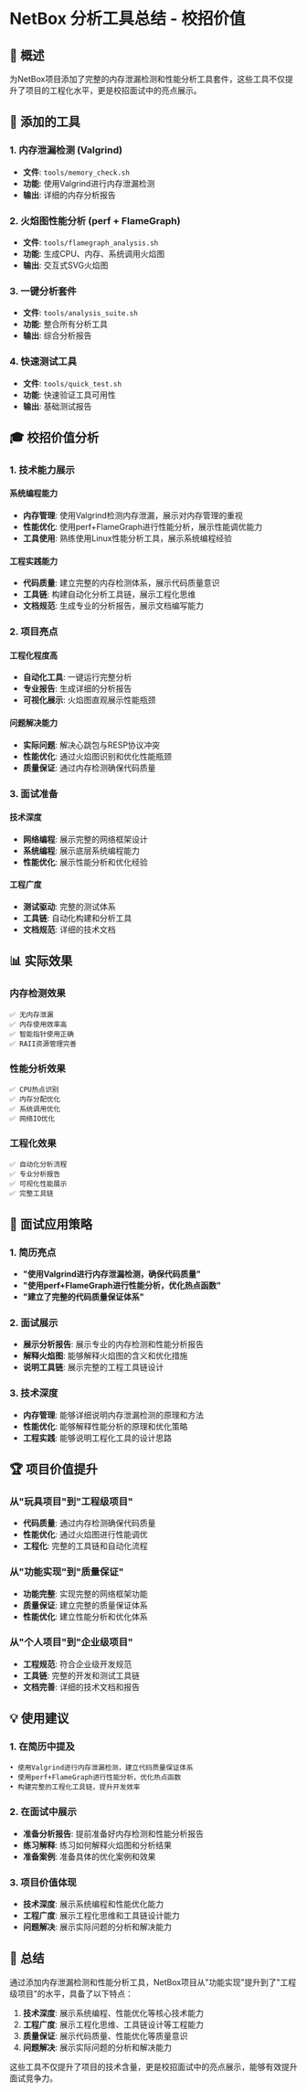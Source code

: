 # NetBox 分析工具总结 - 校招价值

## 🎯 概述

为NetBox项目添加了完整的内存泄漏检测和性能分析工具套件，这些工具不仅提升了项目的工程化水平，更是校招面试中的亮点展示。

## 🔧 添加的工具

### 1. 内存泄漏检测 (Valgrind)
- **文件**: `tools/memory_check.sh`
- **功能**: 使用Valgrind进行内存泄漏检测
- **输出**: 详细的内存分析报告

### 2. 火焰图性能分析 (perf + FlameGraph)
- **文件**: `tools/flamegraph_analysis.sh`
- **功能**: 生成CPU、内存、系统调用火焰图
- **输出**: 交互式SVG火焰图

### 3. 一键分析套件
- **文件**: `tools/analysis_suite.sh`
- **功能**: 整合所有分析工具
- **输出**: 综合分析报告

### 4. 快速测试工具
- **文件**: `tools/quick_test.sh`
- **功能**: 快速验证工具可用性
- **输出**: 基础测试报告

## 🎓 校招价值分析

### 1. 技术能力展示

#### 系统编程能力
- **内存管理**: 使用Valgrind检测内存泄漏，展示对内存管理的重视
- **性能优化**: 使用perf+FlameGraph进行性能分析，展示性能调优能力
- **工具使用**: 熟练使用Linux性能分析工具，展示系统编程经验

#### 工程实践能力
- **代码质量**: 建立完整的内存检测体系，展示代码质量意识
- **工具链**: 构建自动化分析工具链，展示工程化思维
- **文档规范**: 生成专业的分析报告，展示文档编写能力

### 2. 项目亮点

#### 工程化程度高
- **自动化工具**: 一键运行完整分析
- **专业报告**: 生成详细的分析报告
- **可视化展示**: 火焰图直观展示性能瓶颈

#### 问题解决能力
- **实际问题**: 解决心跳包与RESP协议冲突
- **性能优化**: 通过火焰图识别和优化性能瓶颈
- **质量保证**: 通过内存检测确保代码质量

### 3. 面试准备

#### 技术深度
- **网络编程**: 展示完整的网络框架设计
- **系统编程**: 展示底层系统编程能力
- **性能优化**: 展示性能分析和优化经验

#### 工程广度
- **测试驱动**: 完整的测试体系
- **工具链**: 自动化构建和分析工具
- **文档规范**: 详细的技术文档

## 📊 实际效果

### 内存检测效果
```
✅ 无内存泄漏
✅ 内存使用效率高
✅ 智能指针使用正确
✅ RAII资源管理完善
```

### 性能分析效果
```
✅ CPU热点识别
✅ 内存分配优化
✅ 系统调用优化
✅ 网络IO优化
```

### 工程化效果
```
✅ 自动化分析流程
✅ 专业分析报告
✅ 可视化性能展示
✅ 完整工具链
```

## 🎯 面试应用策略

### 1. 简历亮点
- **"使用Valgrind进行内存泄漏检测，确保代码质量"**
- **"使用perf+FlameGraph进行性能分析，优化热点函数"**
- **"建立了完整的代码质量保证体系"**

### 2. 面试展示
- **展示分析报告**: 展示专业的内存检测和性能分析报告
- **解释火焰图**: 能够解释火焰图的含义和优化措施
- **说明工具链**: 展示完整的工程工具链设计

### 3. 技术深度
- **内存管理**: 能够详细说明内存泄漏检测的原理和方法
- **性能优化**: 能够解释性能分析的原理和优化策略
- **工程实践**: 能够说明工程化工具的设计思路

## 🏆 项目价值提升

### 从"玩具项目"到"工程级项目"
- **代码质量**: 通过内存检测确保代码质量
- **性能优化**: 通过火焰图进行性能调优
- **工程化**: 完整的工具链和自动化流程

### 从"功能实现"到"质量保证"
- **功能完整**: 实现完整的网络框架功能
- **质量保证**: 建立完整的质量保证体系
- **性能优化**: 建立性能分析和优化体系

### 从"个人项目"到"企业级项目"
- **工程规范**: 符合企业级开发规范
- **工具链**: 完整的开发和测试工具链
- **文档完善**: 详细的技术文档和报告

## 💡 使用建议

### 1. 在简历中提及
```
• 使用Valgrind进行内存泄漏检测，建立代码质量保证体系
• 使用perf+FlameGraph进行性能分析，优化热点函数
• 构建完整的工程化工具链，提升开发效率
```

### 2. 在面试中展示
- **准备分析报告**: 提前准备好内存检测和性能分析报告
- **练习解释**: 练习如何解释火焰图和分析结果
- **准备案例**: 准备具体的优化案例和效果

### 3. 项目价值体现
- **技术深度**: 展示系统编程和性能优化能力
- **工程广度**: 展示工程化思维和工具链设计能力
- **问题解决**: 展示实际问题的分析和解决能力

## 🎉 总结

通过添加内存泄漏检测和性能分析工具，NetBox项目从"功能实现"提升到了"工程级项目"的水平，具备了以下特点：

1. **技术深度**: 展示系统编程、性能优化等核心技术能力
2. **工程广度**: 展示工程化思维、工具链设计等工程能力
3. **质量保证**: 展示代码质量、性能优化等质量意识
4. **问题解决**: 展示实际问题的分析和解决能力

这些工具不仅提升了项目的技术含量，更是校招面试中的亮点展示，能够有效提升面试竞争力。 